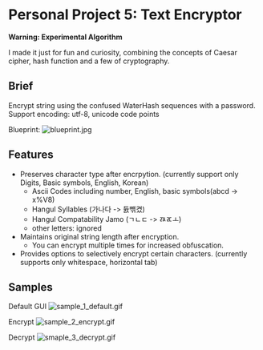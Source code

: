 

# Personal Project 5: Text Encryptor
<strong> Warning: Experimental Algorithm</strong>

I made it just for fun and curiosity, combining the concepts of Caesar cipher, hash function and a few of cryptography.

    
## Brief
Encrypt string using the confused WaterHash sequences with a password.
Support encoding: utf-8, unicode code points

Blueprint:
![blueprint.jpg]()

## Features
- Preserves character type after encrpytion. (currently support only Digits, Basic symbols, English, Korean)
    * Ascii Codes including number, English, basic symbols(abcd -> x%V8)
    * Hangul Syllables (가나다 -> 듌빾켰)
    * Hangul Compatability Jamo (ㄱㄴㄷ -> ㅩㅪㅗ)
    * other letters: ignored
- Maintains original string length after encryption.
	* You can encrypt multiple times for increased obfuscation.
- Provides options to selectively encrypt certain characters. (currently supports only whitespace, horizontal tab) 

## Samples
Default GUI
![sample_1_default.gif]()

Encrypt
![sample_2_encrypt.gif]()

Decrypt
![smaple_3_decrypt.gif]()

